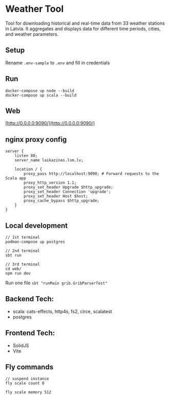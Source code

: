 # Weather Tool

Tool for downloading historical and real-time data from 33 weather stations in Latvia. It aggregates and displays data for different time periods, cities, and weather parameters.

## Setup
Rename `.env-sample` to `.env` and fill in credentials

## Run
```
docker-compose up node --build
docker-compose up scala --build
```

## Web
[http://0.0.0.0:9090/](http://0.0.0.0:9090/)

## nginx proxy config
```
server {
    listen 80;
    server_name laikazinas.lsm.lv;

    location / {
        proxy_pass http://localhost:9090; # Forward requests to the Scala app
        proxy_http_version 1.1;
        proxy_set_header Upgrade $http_upgrade;
        proxy_set_header Connection 'upgrade';
        proxy_set_header Host $host;
        proxy_cache_bypass $http_upgrade;
    }
}
```

## Local development
```
// 1st terminal
podman-compose up postgres

// 2nd terminal
sbt run

// 3rd terminal
cd web/
npm run dev
```

Run one file
```sbt "runMain grib.GribParserTest"```

## Backend Tech:
- scala: cats-effects, http4s, fs2, circe, scalatest
- postgres

## Frontend Tech:
- SolidJS
- Vite

## Fly commands
```
// suspend instance
fly scale count 0
```

```
fly scale memory 512
```